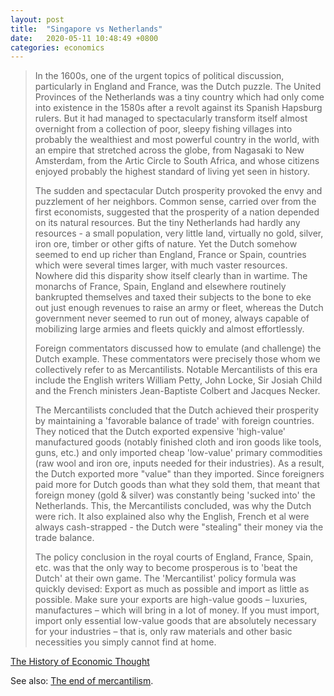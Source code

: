 ```yaml
---
layout: post
title:  "Singapore vs Netherlands"
date:   2020-05-11 10:48:49 +0800
categories: economics
---
```

>In the 1600s, one of the urgent topics of political discussion, particularly in England and France, was the Dutch puzzle. The United Provinces of the Netherlands was a tiny country which had only come into existence in the 1580s after a revolt against its Spanish Hapsburg rulers.  But it had managed to spectacularly transform itself almost overnight from a collection of poor, sleepy fishing villages into probably the wealthiest and most powerful country in the world, with an empire that stretched across the globe, from Nagasaki to New Amsterdam, from the Artic Circle to South Africa, and whose citizens enjoyed probably the highest standard of living yet seen in history.   
>
>The sudden and spectacular Dutch prosperity provoked the envy and puzzlement of her neighbors. Common sense, carried over from the first economists, suggested that the prosperity of a nation depended on its natural resources. But the tiny Netherlands had hardly any resources - a small population, very little land, virtually no gold, silver, iron ore, timber or other gifts of nature. Yet the Dutch somehow seemed to end up richer than England, France or Spain, countries which were several times larger, with much vaster resources.  Nowhere did this disparity show itself clearly than in wartime.  The monarchs of France, Spain, England and elsewhere routinely bankrupted themselves and taxed their subjects to the bone to eke out just enough revenues to raise an army or fleet, whereas the Dutch government never seemed to run out of money, always capable of mobilizing large armies and fleets quickly and almost effortlessly.
>
>Foreign commentators discussed how to emulate (and challenge) the Dutch example. These commentators were precisely those whom we collectively refer to as Mercantilists.   Notable Mercantilists of this era include the English writers William Petty, John Locke, Sir Josiah Child and the French ministers Jean-Baptiste Colbert and Jacques Necker.
>
>The Mercantilists concluded that the Dutch achieved their prosperity by maintaining a 'favorable balance of trade' with foreign countries. They noticed that the Dutch exported expensive 'high-value' manufactured goods (notably finished cloth and iron goods like tools, guns, etc.) and only imported cheap 'low-value' primary commodities (raw wool and  iron ore, inputs needed for their industries). As a result, the Dutch exported more "value" than they imported. Since foreigners paid more for Dutch goods than what they sold them, that meant that foreign money (gold & silver) was constantly being 'sucked into' the Netherlands. This, the Mercantilists concluded, was why the Dutch were rich.  It also explained also why the English, French et al were always cash-strapped - the Dutch were "stealing" their money via the trade balance.
>
>The policy conclusion in the royal courts of England, France, Spain, etc. was that the only way to become prosperous is to 'beat the Dutch' at their own game.  The 'Mercantilist' policy formula was quickly devised: Export as much as possible and import as little as possible. Make sure your exports are high-value goods – luxuries, manufactures – which will bring in a lot of money. If you must import, import only essential low-value goods that are absolutely necessary for your industries – that is, only raw materials and other basic necessities you simply cannot  find at home. 

[The History of Economic Thought][het]

See also: [The end of mercantilism](https://en.wikipedia.org/wiki/Mercantilism#End_of_mercantilism).

[het]: http://www.hetwebsite.net/het/schools/mercant.htm
